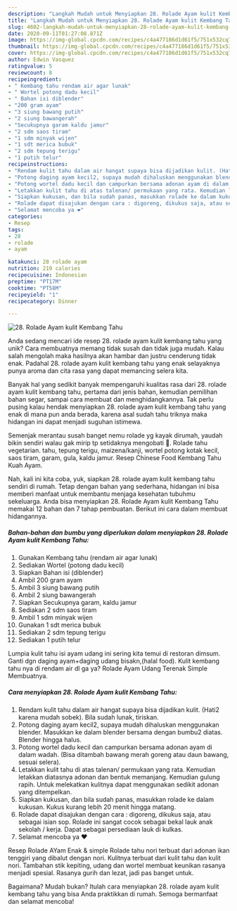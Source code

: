 ```yaml
---
description: "Langkah Mudah untuk Menyiapkan 28. Rolade Ayam kulit Kembang Tahu, Enak"
title: "Langkah Mudah untuk Menyiapkan 28. Rolade Ayam kulit Kembang Tahu, Enak"
slug: 4602-langkah-mudah-untuk-menyiapkan-28-rolade-ayam-kulit-kembang-tahu-enak
date: 2020-09-11T01:27:08.871Z
image: https://img-global.cpcdn.com/recipes/c4a477186d1d61f5/751x532cq70/28-rolade-ayam-kulit-kembang-tahu-foto-resep-utama.jpg
thumbnail: https://img-global.cpcdn.com/recipes/c4a477186d1d61f5/751x532cq70/28-rolade-ayam-kulit-kembang-tahu-foto-resep-utama.jpg
cover: https://img-global.cpcdn.com/recipes/c4a477186d1d61f5/751x532cq70/28-rolade-ayam-kulit-kembang-tahu-foto-resep-utama.jpg
author: Edwin Vasquez
ratingvalue: 5
reviewcount: 8
recipeingredient:
- " Kembang tahu rendam air agar lunak"
- " Wortel potong dadu kecil"
- " Bahan isi diblender"
- "200 gram ayam"
- "3 siung bawang putih"
- "2 siung bawangerah"
- "Secukupnya garam kaldu jamur"
- "2 sdm saos tiram"
- "1 sdm minyak wijen"
- "1 sdt merica bubuk"
- "2 sdm tepung terigu"
- "1 putih telur"
recipeinstructions:
- "Rendam kulit tahu dalam air hangat supaya bisa dijadikan kulit. (Hati2 karena mudah sobek). Bila sudah lunak, tiriskan."
- "Potong daging ayam kecil2, supaya mudah dihaluskan menggunakan blender. Masukkan ke dalam blender bersama dengan bumbu2 diatas. Blender hingga halus."
- "Potong wortel dadu kecil dan campurkan bersama adonan ayam di dalam wadah. (Bisa ditambah bawang merah goreng atau daun bawang, sesuai selera)."
- "Letakkan kulit tahu di atas talenan/ permukaan yang rata. Kemudian letakkan diatasnya adonan dan bentuk memanjang. Kemudian gulung rapih. Untuk melekatkan kulitnya dapat menggunakan sedikit adonan yang ditempelkan."
- "Siapkan kukusan, dan bila sudah panas, masukkan rolade ke dalam kukusan. Kukus kurang lebih 20 menit hingga matang."
- "Rolade dapat disajukan dengan cara : digoreng, dikukus saja, atau sebagai isian sop. Rolade ini sangat cocok sebagai bekal lauk anak sekolah / kerja. Dapat sebagai persediaan lauk di kulkas."
- "Selamat mencoba ya ❤"
categories:
- Resep
tags:
- 28
- rolade
- ayam

katakunci: 28 rolade ayam 
nutrition: 219 calories
recipecuisine: Indonesian
preptime: "PT17M"
cooktime: "PT58M"
recipeyield: "1"
recipecategory: Dinner

---
```



![28. Rolade Ayam kulit Kembang Tahu](https://img-global.cpcdn.com/recipes/c4a477186d1d61f5/751x532cq70/28-rolade-ayam-kulit-kembang-tahu-foto-resep-utama.jpg)

Anda sedang mencari ide resep 28. rolade ayam kulit kembang tahu yang unik? Cara membuatnya memang tidak susah dan tidak juga mudah. Kalau salah mengolah maka hasilnya akan hambar dan justru cenderung tidak enak. Padahal 28. rolade ayam kulit kembang tahu yang enak selayaknya punya aroma dan cita rasa yang dapat memancing selera kita.

Banyak hal yang sedikit banyak mempengaruhi kualitas rasa dari 28. rolade ayam kulit kembang tahu, pertama dari jenis bahan, kemudian pemilihan bahan segar, sampai cara membuat dan menghidangkannya. Tak perlu pusing kalau hendak menyiapkan 28. rolade ayam kulit kembang tahu yang enak di mana pun anda berada, karena asal sudah tahu triknya maka hidangan ini dapat menjadi suguhan istimewa.

Semenjak merantau susah banget nemu rolade yg kayak dirumah, yaudah bikin sendiri walau gak mirip tp setidaknya mengobati 🙂. Rolade tahu vegetarian. tahu, tepung terigu, maizena/kanji, wortel potong kotak kecil, saos tiram, garam, gula, kaldu jamur. Resep Chinese Food Kembang Tahu Kuah Ayam.


Nah, kali ini kita coba, yuk, siapkan 28. rolade ayam kulit kembang tahu sendiri di rumah. Tetap dengan bahan yang sederhana, hidangan ini bisa memberi manfaat untuk membantu menjaga kesehatan tubuhmu sekeluarga. Anda bisa menyiapkan 28. Rolade Ayam kulit Kembang Tahu memakai 12 bahan dan 7 tahap pembuatan. Berikut ini cara dalam membuat hidangannya.

<!--inarticleads1-->

##### Bahan-bahan dan bumbu yang diperlukan dalam menyiapkan 28. Rolade Ayam kulit Kembang Tahu:

1. Gunakan  Kembang tahu (rendam air agar lunak)
1. Sediakan  Wortel (potong dadu kecil)
1. Siapkan  Bahan isi (diblender)
1. Ambil 200 gram ayam
1. Ambil 3 siung bawang putih
1. Ambil 2 siung bawangerah
1. Siapkan Secukupnya garam, kaldu jamur
1. Sediakan 2 sdm saos tiram
1. Ambil 1 sdm minyak wijen
1. Gunakan 1 sdt merica bubuk
1. Sediakan 2 sdm tepung terigu
1. Sediakan 1 putih telur


Lumpia kulit tahu isi ayam udang ini sering kita temui di restoran dimsum. Ganti dgn daging ayam+daging udang bisakn,(halal food). Kulit kembang tahu nya di rendam air dl ga ya? Rolade Ayam Udang Terenak Simple Membuatnya. 

<!--inarticleads2-->

##### Cara menyiapkan 28. Rolade Ayam kulit Kembang Tahu:

1. Rendam kulit tahu dalam air hangat supaya bisa dijadikan kulit. (Hati2 karena mudah sobek). Bila sudah lunak, tiriskan.
1. Potong daging ayam kecil2, supaya mudah dihaluskan menggunakan blender. Masukkan ke dalam blender bersama dengan bumbu2 diatas. Blender hingga halus.
1. Potong wortel dadu kecil dan campurkan bersama adonan ayam di dalam wadah. (Bisa ditambah bawang merah goreng atau daun bawang, sesuai selera).
1. Letakkan kulit tahu di atas talenan/ permukaan yang rata. Kemudian letakkan diatasnya adonan dan bentuk memanjang. Kemudian gulung rapih. Untuk melekatkan kulitnya dapat menggunakan sedikit adonan yang ditempelkan.
1. Siapkan kukusan, dan bila sudah panas, masukkan rolade ke dalam kukusan. Kukus kurang lebih 20 menit hingga matang.
1. Rolade dapat disajukan dengan cara : digoreng, dikukus saja, atau sebagai isian sop. Rolade ini sangat cocok sebagai bekal lauk anak sekolah / kerja. Dapat sebagai persediaan lauk di kulkas.
1. Selamat mencoba ya ❤


Resep Rolade AYam Enak &amp; simple Rolade tahu nori terbuat dari adonan ikan tenggiri yang dibalut dengan nori. Kulitnya terbuat dari kulit tahu dan kulit nori. Tambahan stik kepiting, udang dan wortel membuat keunikan rasanya menjadi spesial. Rasanya gurih dan lezat, jadi pas banget untuk. 

Bagaimana? Mudah bukan? Itulah cara menyiapkan 28. rolade ayam kulit kembang tahu yang bisa Anda praktikkan di rumah. Semoga bermanfaat dan selamat mencoba!
